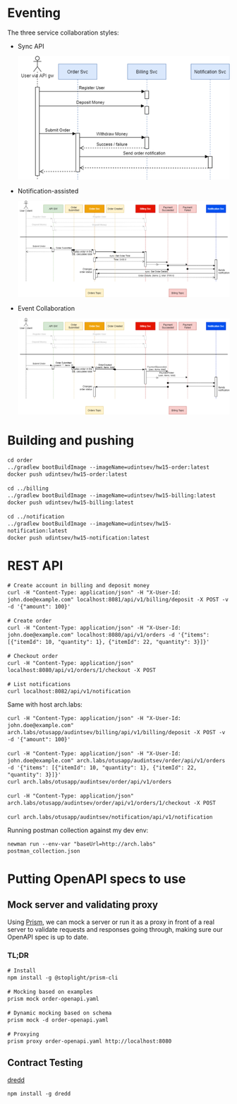 # Eventing

The three service collaboration styles:

* Sync API
 
  ![Sync API diagram](README.assets/sync-api.png)

* Notification-assisted

  ![Notification-assisted diagram](README.assets/notification-assisted.png)

* Event Collaboration

  ![Event Collaboration diagram](README.assets/event-collaboration.png)

# Building and pushing

```
cd order
../gradlew bootBuildImage --imageName=udintsev/hw15-order:latest
docker push udintsev/hw15-order:latest

cd ../billing
../gradlew bootBuildImage --imageName=udintsev/hw15-billing:latest
docker push udintsev/hw15-billing:latest

cd ../notification
../gradlew bootBuildImage --imageName=udintsev/hw15-notification:latest
docker push udintsev/hw15-notification:latest

```

# REST API

```shell
# Create account in billing and deposit money
curl -H "Content-Type: application/json" -H "X-User-Id: john.doe@example.com" localhost:8081/api/v1/billing/deposit -X POST -v -d '{"amount": 100}'

# Create order
curl -H "Content-Type: application/json" -H "X-User-Id: john.doe@example.com" localhost:8080/api/v1/orders -d '{"items": [{"itemId": 10, "quantity": 1}, {"itemId": 22, "quantity": 3}]}'

# Checkout order
curl -H "Content-Type: application/json" localhost:8080/api/v1/orders/1/checkout -X POST

# List notifications
curl localhost:8082/api/v1/notification
```

Same with host arch.labs:
```shell
curl -H "Content-Type: application/json" -H "X-User-Id: john.doe@example.com" arch.labs/otusapp/audintsev/billing/api/v1/billing/deposit -X POST -v -d '{"amount": 100}'

curl -H "Content-Type: application/json" -H "X-User-Id: john.doe@example.com" arch.labs/otusapp/audintsev/order/api/v1/orders -d '{"items": [{"itemId": 10, "quantity": 1}, {"itemId": 22, "quantity": 3}]}'
curl arch.labs/otusapp/audintsev/order/api/v1/orders

curl -H "Content-Type: application/json" arch.labs/otusapp/audintsev/order/api/v1/orders/1/checkout -X POST

curl arch.labs/otusapp/audintsev/notification/api/v1/notification
```

Running postman collection against my dev env:

```shell
newman run --env-var "baseUrl=http://arch.labs" postman_collection.json
```

# Putting OpenAPI specs to use

## Mock server and validating proxy

Using [Prism](https://meta.stoplight.io/docs/prism/docs/getting-started/01-installation.md), we can
mock a server or run it as a proxy in front of a real server to validate
requests and responses going through, making sure our OpenAPI spec is up to date.

### TL;DR

```shell
# Install
npm install -g @stoplight/prism-cli

# Mocking based on examples
prism mock order-openapi.yaml

# Dynamic mocking based on schema
prism mock -d order-openapi.yaml

# Proxying
prism proxy order-openapi.yaml http://localhost:8080
```

## Contract Testing

[dredd](https://dredd.org/en/latest/index.html)

```shell
npm install -g dredd
```
